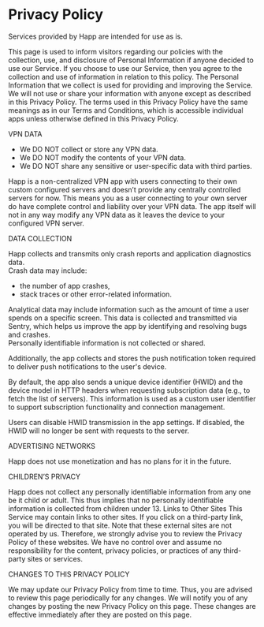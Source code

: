 # Privacy Policy



Services provided by Happ are intended for use as is.&#x20;

This page is used to inform visitors regarding our policies with the collection, use, and disclosure of Personal Information if anyone decided to use our Service. If you choose to use our Service, then you agree to the collection and use of information in relation to this policy. The Personal Information that we collect is used for providing and improving the Service. We will not use or share your information with anyone except as described in this Privacy Policy. The terms used in this Privacy Policy have the same meanings as in our Terms and Conditions, which is accessible individual apps unless otherwise defined in this Privacy Policy.

VPN DATA&#x20;

* We DO NOT collect or store any VPN data.
* We DO NOT modify the contents of your VPN data.
* We DO NOT share any sensitive or user-specific data with third parties.

Happ is a non-centralized VPN app with users connecting to their own custom configured servers and doesn’t provide any centrally controlled servers for now. This means you as a user connecting to your own server do have complete control and liability over your VPN data. The app itself will not in any way modify any VPN data as it leaves the device to your configured VPN server.

DATA COLLECTION

Happ collects and transmits only crash reports and application diagnostics data.\
Crash data may include:

* the number of app crashes,
* stack traces or other error-related information.

Analytical data may include information such as the amount of time a user spends on a specific screen. This data is collected and transmitted via Sentry, which helps us improve the app by identifying and resolving bugs and crashes.\
Personally identifiable information is not collected or shared.

Additionally, the app collects and stores the push notification token required to deliver push notifications to the user's device.

By default, the app also sends a unique device identifier (HWID) and the device model in HTTP headers when requesting subscription data (e.g., to fetch the list of servers). This information is used as a custom user identifier to support subscription functionality and connection management.

Users can disable HWID transmission in the app settings. If disabled, the HWID will no longer be sent with requests to the server.

ADVERTISING NETWORKS

Happ does not use monetization and has no plans for it in the future.

CHILDREN’S PRIVACY

Happ does not collect any personally identifiable information from any one be it child or adult. This thus implies that no personally identifiable information is collected from children under 13. Links to Other Sites This Service may contain links to other sites. If you click on a third-party link, you will be directed to that site. Note that these external sites are not operated by us. Therefore, we strongly advise you to review the Privacy Policy of these websites. We have no control over and assume no responsibility for the content, privacy policies, or practices of any third-party sites or services.

CHANGES TO THIS PRIVACY POLICY

We may update our Privacy Policy from time to time. Thus, you are advised to review this page periodically for any changes. We will notify you of any changes by posting the new Privacy Policy on this page. These changes are effective immediately after they are posted on this page.
